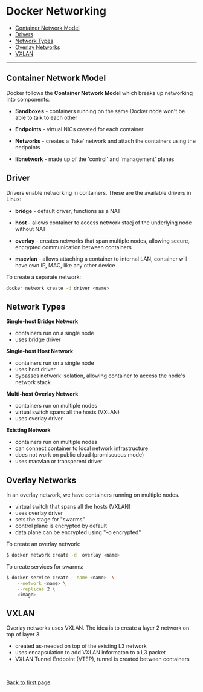 # Docker Networking


- [Container Network Model](#container-network-model)
- [Drivers](#driver)
- [Network Types](#network-types)
- [Overlay Networks](#overlay-networks)
- [VXLAN](#vxlan)

----------------------------------------------

## Container Network Model 

Docker follows the **Container Network Model** which breaks up networking into components:

- **Sandboxes** - containers running on the same Docker node won't be able to talk to each other

- **Endpoints** - virtual NICs created for each container

- **Networks** - creates a 'fake' network and attach the containers using the nedpoints

- **libnetwork** - made up of the 'control' and 'management' planes

## Driver

Drivers enable networking in containers. These are the available drivers in Linux:

- **bridge** - default driver, functions as a NAT

- **host** - allows container to access network stacj of the underlying node without NAT 

- **overlay** - creates networks that span multiple nodes, allowing secure, encrypted communication between containers 

- **macvlan** - allows attaching a container to internal LAN, container will have own IP, MAC, like any other device


To create a separate network:

```bash
docker network create -d driver <name> 
```

## Network Types

**Single-host Bridge Network**

- containers run on a single node
- uses bridge driver 

**Single-host Host Network**

- containers run on a single node 
- uses host driver
- bypasses network isolation, allowing container to access the node's network stack

**Multi-host Overlay Network**

- containers run on multiple nodes 
- virtual switch spans all the hosts (VXLAN)
- uses overlay driver 

**Existing Network**

- containers run on multiple nodes 
- can connect container to local network infrastructure
- does not work on public cloud (promiscuous mode)
- uses macvlan or transparent driver

## Overlay Networks

In an overlay network, we have containers running on multiple nodes.

- virtual switch that spans all the hosts (VXLAN)
- uses overlay driver
- sets the stage for "swarms"
- control plane is encrypted by default
- data plane can be encrypted using "-o encrypted"

To create an overlay network:

```bash
$ docker network create -d  overlay <name> 
```

To create services for swarms:

```bash
$ docker service create --name <name>  \
    --network <name> \
    --replicas 2 \ 
    <image>
```

## VXLAN 

Overlay networks uses VXLAN. The idea is to create a layer 2 network on top of layer 3.

- created as-needed on top of the existing L3 network 
- uses encapsulation to add VXLAN informaton to a L3 packet
- VXLAN Tunnel Endpoint (VTEP), tunnel is created between containers 



<br>

[Back to first page](../../README.md#docker--containers)